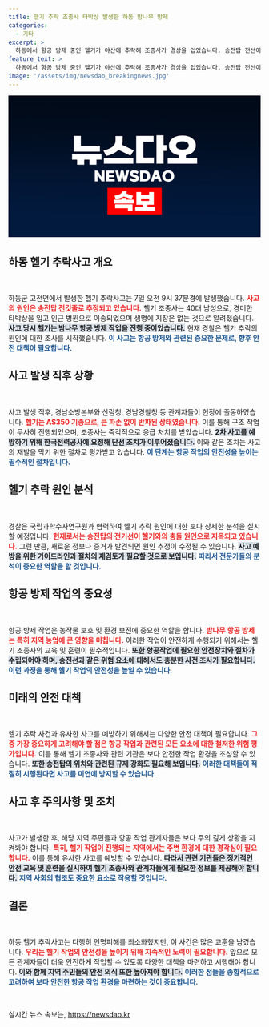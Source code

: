 ```yaml
---
title: 헬기 추락 조종사 타박상 발생한 하동 밤나무 방제
categories:
  - 기타
excerpt: >
  하동에서 항공 방제 중인 헬기가 야산에 추락해 조종사가 경상을 입었습니다. 송전탑 전선이 원인일 것으로 추정되며, 경찰이 자세한 조사를 진행 중입니다. 인명 피해는 없지만, 2차 사고 예방을 위해 조치가 필요합니다.
feature_text: >
  하동에서 항공 방제 중인 헬기가 야산에 추락해 조종사가 경상을 입었습니다. 송전탑 전선이 원인일 것으로 추정되며, 경찰이 자세한 조사를 진행 중입니다. 인명 피해는 없지만, 2차 사고 예방을 위해 조치가 필요합니다.
image: '/assets/img/newsdao_breakingnews.jpg'
---
```


<p><img src="/assets/img/newsdao_breakingnews.jpg" alt="cryptoinkorea 속보" /></p>

<h2 data-ke-size="size26">하동 헬기 추락사고 개요</h2>

<p data-ke-size="size16">&nbsp;</p>

<p>하동군 고전면에서 발생한 헬기 추락사고는 7일 오전 9시 37분경에 발생했습니다. <b><span style="color: #ee2323;">사고의 원인은 송전탑 전깃줄로 추정되고 있습니다.</span></b> 헬기 조종사는 40대 남성으로, 경미한 타박상을 입고 인근 병원으로 이송되었으며 생명에 지장은 없는 것으로 알려졌습니다. <b><span style="background-color: #21538527;">사고 당시 헬기는 밤나무 항공 방제 작업을 진행 중이었습니다.</span></b> 현재 경찰은 헬기 추락의 원인에 대한 조사를 시작했습니다. <b><span style="color: #1a5490;">이 사고는 항공 방제와 관련된 중요한 문제로, 향후 안전 대책이 필요합니다.</span></b></p>

<h2 data-ke-size="size26">사고 발생 직후 상황</h2>

<p data-ke-size="size16">&nbsp;</p>

<p>사고 발생 직후, 경남소방본부와 산림청, 경남경찰청 등 관계자들이 현장에 출동하였습니다. <b><span style="color: #ee2323;">헬기는 AS350 기종으로, 큰 파손 없이 반파된 상태였습니다.</span></b> 이를 통해 구조 작업이 무사히 진행되었으며, 조종사는 즉각적으로 응급 처치를 받았습니다. <b><span style="background-color: #21538527;">2차 사고를 예방하기 위해 한국전력공사에 요청해 단선 조치가 이루어졌습니다.</span></b> 이와 같은 조치는 사고의 재발을 막기 위한 절차로 평가받고 있습니다. <b><span style="color: #1a5490;">이 단계는 항공 작업의 안전성을 높이는 필수적인 절차입니다.</span></b></p>

<h2 data-ke-size="size26">헬기 추락 원인 분석</h2>

<p data-ke-size="size16">&nbsp;</p>

<p>경찰은 국립과학수사연구원과 협력하여 헬기 추락 원인에 대한 보다 상세한 분석을 실시할 예정입니다. <b><span style="color: #ee2323;">현재로서는 송전탑의 전기선이 헬기와의 충돌 원인으로 지목되고 있습니다.</span></b> 그런 만큼, 새로운 정보나 증거가 발견되면 원인 추정이 수정될 수 있습니다. <b><span style="background-color: #21538527;">사고 예방을 위한 가이드라인과 절차의 재검토가 필요할 것으로 보입니다.</span></b> <b><span style="color: #1a5490;">따라서 전문가들의 분석이 중요한 역할을 할 것입니다.</span></b></p>

<h2 data-ke-size="size26">항공 방제 작업의 중요성</h2>

<p data-ke-size="size16">&nbsp;</p>

<p>항공 방제 작업은 농작물 보호 및 환경 보전에 중요한 역할을 합니다. <b><span style="color: #ee2323;">밤나무 항공 방제는 특히 지역 농업에 큰 영향을 미칩니다.</span></b> 이러한 작업이 안전하게 수행되기 위해서는 헬기 조종사의 교육 및 훈련이 필수적입니다. <b><span style="background-color: #21538527;">또한 항공작업에 필요한 안전장치와 절차가 수립되어야 하며, 송전선과 같은 위험 요소에 대해서도 충분한 사전 조사가 필요합니다.</span></b> <b><span style="color: #1a5490;">이런 과정을 통해 헬기 작업의 안전성을 높일 수 있습니다.</span></b></p>

<h2 data-ke-size="size26">미래의 안전 대책</h2>

<p data-ke-size="size16">&nbsp;</p>

<p>헬기 추락 사건과 유사한 사고를 예방하기 위해서는 다양한 안전 대책이 필요합니다. <b><span style="color: #ee2323;">그 중 가장 중요하게 고려해야 할 점은 항공 작업과 관련된 모든 요소에 대한 철저한 위험 평가입니다.</span></b> 이를 통해 헬기 조종사와 관련 기관은 보다 안전한 작업 환경을 조성할 수 있습니다. <b><span style="background-color: #21538527;">또한 송전탑의 위치와 관련된 규제 강화도 필요해 보입니다.</span></b> <b><span style="color: #1a5490;">이러한 대책들이 적절히 시행된다면 사고를 미연에 방지할 수 있습니다.</span></b></p>

<h2 data-ke-size="size26">사고 후 주의사항 및 조치</h2>

<p data-ke-size="size16">&nbsp;</p>

<p>사고가 발생한 후, 해당 지역 주민들과 항공 작업 관계자들은 보다 주의 깊게 상황을 지켜봐야 합니다. <b><span style="color: #ee2323;">특히, 헬기 작업이 진행되는 지역에서는 주변 환경에 대한 경각심이 필요합니다.</span></b> 이를 통해 유사한 사고를 예방할 수 있습니다. <b><span style="background-color: #21538527;">따라서 관련 기관들은 정기적인 안전 교육 및 훈련을 실시하여 헬기 조종사와 관계자들에게 필요한 정보를 제공해야 합니다.</span></b> <b><span style="color: #1a5490;">지역 사회의 협조도 중요한 요소로 작용할 것입니다.</span></b></p>

<h2 data-ke-size="size26">결론</h2>

<p data-ke-size="size16">&nbsp;</p>

<p>하동 헬기 추락사고는 다행히 인명피해를 최소화했지만, 이 사건은 많은 교훈을 남겼습니다. <b><span style="color: #ee2323;">우리는 헬기 작업의 안전성을 높이기 위해 지속적인 노력이 필요합니다.</span></b> 앞으로 모든 관계자들이 더욱 안전하게 작업할 수 있도록 다양한 대책을 마련하고 시행해야 합니다. <b><span style="background-color: #21538527;">이와 함께 지역 주민들의 안전 의식 또한 높아져야 합니다.</span></b> <b><span style="color: #1a5490;">이러한 점들을 종합적으로 고려하여 보다 안전한 항공 작업 환경을 마련하는 것이 중요합니다.</span></b></p>

<p data-ke-size="size16">&nbsp;</p>
실시간 뉴스 속보는, <a href="https://newsdao.kr" rel="dofollow">https://newsdao.kr</a>


